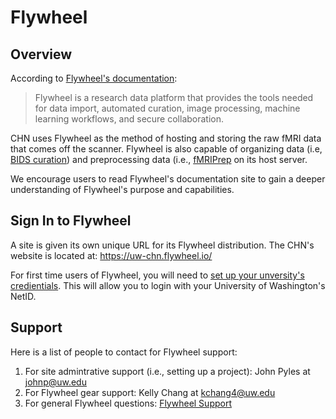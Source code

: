 # Flywheel

## Overview

According to [Flywheel's documentation](https://docs.flywheel.io/hc/en-us):

> Flywheel is a research data platform that provides the tools needed for data import, automated curation, image processing, machine learning workflows, and secure collaboration.

CHN uses Flywheel as the method of hosting and storing the raw fMRI data that comes off the scanner. Flywheel is also capable of organizing data (i.e, [BIDS curation](./bids-curation.md)) and preprocessing data (i.e., [fMRIPrep](./fmriprep.md) on its host server.

We encourage users to read Flywheel's documentation site to gain a deeper understanding of Flywheel's purpose and capabilities. 

## Sign In to Flywheel

A site is given its own unique URL for its Flywheel distribution. The CHN's website is located at: <https://uw-chn.flywheel.io/>

For first time users of Flywheel, you will need to [set up your unversity's credientials](https://docs.flywheel.io/hc/en-us/articles/360050848273-Sign-in-to-Flywheel-with-your-university-credentials). This will allow you to login with your University of Washington's NetID.

## Support

Here is a list of people to contact for Flywheel support:

1. For site admintrative support (i.e., setting up a project): John Pyles at <johnp@uw.edu> 
2. For Flywheel gear support: Kelly Chang at <kchang4@uw.edu>
2. For general Flywheel questions: [Flywheel Support](https://docs.flywheel.io/hc/en-us/requests/new)
